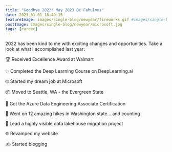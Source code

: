 ```yaml
---
title: "Goodbye 2022! May 2023 Be Fabulous"
date: 2023-01-01 18:49:15
featureImage: images/single-blog/newyear/fireworks.gif #images/single-blog/newyear/IMG_6388.jpg
postImage: images/single-blog/newyear/microsoft.jpg
tags: [career]
---
```


2022 has been kind to me with exciting changes and opportunities. Take a look at what I accomplished last year: 

<!-- {{< blogsection title="My 2022 Highlights" image="images/single-blog/newyear/sunset.gif" >}}
{{< /blogsection >}} -->

🏆 Received Excellence Award at Walmart

✨ Completed the Deep Learning Course on DeepLearning.ai

🤓 Started my dream job at Microsoft

📦 Moved to Seattle, WA - the Evergreen State

🎉 Got the Azure Data Engineering Associate Certification

🥾 Went on 12 amazing hikes in Washington state... and counting

🚤 Lead a highly visible data lakehouse migration project

🌐 Revamped my website

✍️ Started blogging

<!-- {{< blogsection title="Goodbye 2022! May 2023 Be Fabulous" image="images/single-blog/newyear/sunset.gif" >}}
{{< /blogsection >}} -->





